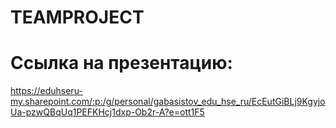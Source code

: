 # TEAMPROJECT
# Ссылка на презентацию:
https://eduhseru-my.sharepoint.com/:p:/g/personal/gabasistov_edu_hse_ru/EcEutGiBLj9KgyjoUa-pzwQBqUq1PEFKHcj1dxp-Ob2r-A?e=ott1F5
